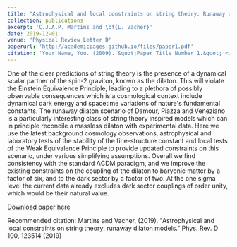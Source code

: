 ```yaml
---
title: "Astrophysical and local constraints on string theory: Runaway dilaton models"
collection: publications
excerpt: 'C.J.A.P. Martins and \bf{L. Vacher}'
date: 2019-12-01
venue: 'Physical Review Letter D'
paperurl: 'http://academicpages.github.io/files/paper1.pdf'
citation: 'Your Name, You. (2009). &quot;Paper Title Number 1.&quot; <i>Journal 1</i>. 1(1).'
---
```

One of the clear predictions of string theory is the presence of a dynamical scalar partner of the spin-2 graviton, known as the dilaton. This will violate the Einstein Equivalence Principle, leading to a plethora of possibly observable consequences which is a cosmological context include dynamical dark energy and spacetime variations of nature's fundamental constants. The runaway dilaton scenario of Damour, Piazza and Veneziano is a particularly interesting class of string theory inspired models which can in principle reconcile a massless dilaton with experimental data. Here we use the latest background cosmology observations, astrophysical and laboratory tests of the stability of the fine-structure constant and local tests of the Weak Equivalence Principle to provide updated constraints on this scenario, under various simplifying assumptions. Overall we find consistency with the standard ΛCDM paradigm, and we improve the existing constraints on the coupling of the dilaton to baryonic matter by a factor of six, and to the dark sector by a factor of two. At the one sigma level the current data already excludes dark sector couplings of order unity, which would be their natural value.

[Download paper here](https://arxiv.org/pdf/1911.10821.pdf)

Recommended citation: Martins and Vacher, (2019). "Astrophysical and local constraints on string theory: runaway dilaton models." Phys. Rev. D 100, 123514 (2019)